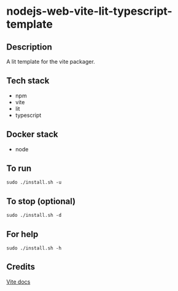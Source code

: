 # nodejs-web-vite-lit-typescript-template

## Description
A lit template for the vite packager.

## Tech stack
- npm
- vite
- lit
- typescript

## Docker stack
- node

## To run
`sudo ./install.sh -u`

## To stop (optional)
`sudo ./install.sh -d`

## For help
`sudo ./install.sh -h`

## Credits
[Vite docs](https://vitejs.dev/guide/)
